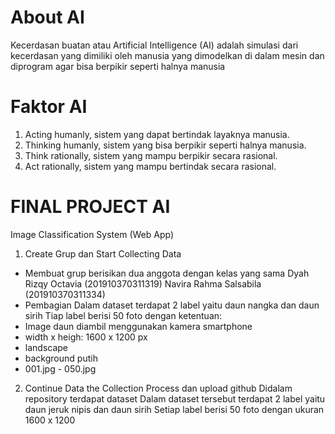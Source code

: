 # About AI
Kecerdasan buatan atau Artificial Intelligence (AI) adalah simulasi dari kecerdasan yang dimiliki oleh manusia yang dimodelkan di dalam mesin dan diprogram agar bisa berpikir seperti halnya manusia
# Faktor AI
1. Acting humanly, sistem yang dapat bertindak layaknya manusia.
2. Thinking humanly, sistem yang bisa berpikir seperti halnya manusia.
3. Think rationally, sistem yang mampu berpikir secara rasional.
4. Act rationally, sistem yang mampu bertindak secara rasional.

# FINAL PROJECT AI
Image Classification System (Web App)
1. Create Grup dan Start Collecting Data
- Membuat grup berisikan dua anggota dengan kelas yang sama
Dyah Rizqy Octavia (201910370311319)
Navira Rahma Salsabila (201910370311334)
- Pembagian 
Dalam dataset terdapat 2 label yaitu daun nangka dan daun sirih
Tiap label berisi 50 foto dengan ketentuan:
- Image daun diambil menggunakan kamera smartphone
- width x heigh: 1600 x 1200 px
- landscape
- background putih
- 001.jpg - 050.jpg

2. Continue Data the Collection Process dan upload github
Didalam repository terdapat dataset
Dalam dataset tersebut terdapat 2 label yaitu daun jeruk nipis dan daun sirih
Setiap label berisi 50 foto dengan ukuran 1600 x 1200
